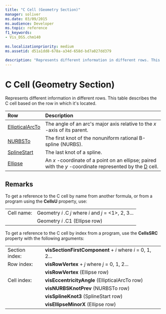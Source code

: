 ```yaml
---
title: "C Cell (Geometry Section)" 
manager: soliver
ms.date: 03/09/2015
ms.audience: Developer
ms.topic: reference
f1_keywords:
- Vis_DSS.chm140
 
ms.localizationpriority: medium
ms.assetid: d51a1dd8-678a-a34d-658d-bd7a027dd379

description: "Represents different information in different rows. This table describes the C cell based on the row in which it's located."
---
```


# C Cell (Geometry Section)

Represents different information in different rows. This table describes the C cell based on the row in which it's located.
  
|Row|Description|
|:-----|:-----|
|[EllipticalArcTo](ellipticalarcto-row-geometry-section.md) <br/> | The angle of an arc's major axis relative to the *x* -axis of its parent. |
|[NURBSTo](nurbsto-row-geometry-section.md) <br/> | The first knot of the nonuniform rational B-spline (NURBS). |
|[SplineStart](splinestart-row-geometry-section.md) <br/> | The last knot of a spline. |
|[Ellipse](ellipse-row-geometry-section.md) <br/> | An *x* -coordinate of a point on an ellipse; paired with the *y* -coordinate represented by the [D](d-cell-geometry-section.md) cell. |

## Remarks

To get a reference to the C cell by name from another formula, or from a program using the **CellsU** property, use:
  
|||
|:-----|:-----|
| Cell name:  <br/> | Geometry *i* .C *j*           where *i* and *j* = <1>, 2, 3... |
|| Geometry *i* .C1 (Ellipse row)  <br/> |

To get a reference to the C cell by index from a program, use the **CellsSRC** property with the following arguments:
  
|||
|:-----|:-----|
| Section index:  <br/> |**visSectionFirstComponent** + *i*           where *i* = 0, 1, 2... |
| Row index:  <br/> |**visRowVertex** + *j*           where *j* = 0, 1, 2... |
||**visRowVertex** (Ellipse row)  <br/> |
| Cell index:  <br/> |**visEccentricityAngle** (EllipticalArcTo row)  <br/> |
||**visNURBSKnotPrev** (NURBSTo row)  <br/> |
||**visSplineKnot3** (SplineStart row)  <br/> |
||**visEllipseMinorX** (Ellipse row)  <br/> |

